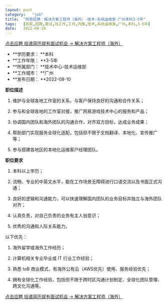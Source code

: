 ```yaml
---
layout:	post
category:	"job"
title:	"网易招聘：解决方案工程师（海外）-技术-系统运维类-广州本科3-5年"
tags:	[网易,招聘,面试,找工作,工作,内推,技术,系统运维类,广州,本科,3-5年]
date:	2022-08-10
---
```


[点击应聘 投递简历就有面试机会 ->  解决方案工程师（海外）](http://mobile.bole.netease.com/bole/boleDetail?id=37660&employeeId=346f03c3cda5f04c&key=all)



- **学历要求： **本科
- **工作年限： **3-5年
- **所属部门： **技术中心-技术运维部
- **工作城市： **广州
- **发布日期： **2022-08-10



**职位描述**

1. 维护与全球各地工作室的关系，与客户保持良好的沟通和合作关系；

2. 参与和全球各地的工作室对接，推广网易游戏技术中心的服务和产品；

3. 协调国内团队和海外团队的沟通合作，对齐双方目标，达成业务成果；

4. 帮助部门实现服务全球化适配，包括但不限于文档翻译、本地化、宣传推广等；

5. 参与搭建各地区的本地化运维客户经理团队。



**职位要求**

1. 本科以上学历；

2. 流畅、专业的中英文水平，能在工作场景无障碍进行口语交流以及书面正式沟通；

3. 良好的逻辑和沟通能力，可以快速理解国内团队的业务目标并独立与海外团队对齐；

4. 认真负责，对自己负责的业务有主人翁意识；

5. 优秀的沟通和人际关系能力。



以下优先：

1. 海外留学或海外工作经历；

2. 计算机相关专业毕业或 IT 行业工作经验；

3. 熟悉 toB 商业模式，有海外公有云（AWS优先）使用、服务经验优先；

4. 拥有全球化工作经验，包括但不限于跨时区沟通计划制定、全球化团队管理、跨文化沟通等。



[点击应聘 投递简历就有面试机会 ->  解决方案工程师（海外）](http://mobile.bole.netease.com/bole/boleDetail?id=37660&employeeId=346f03c3cda5f04c&key=all)